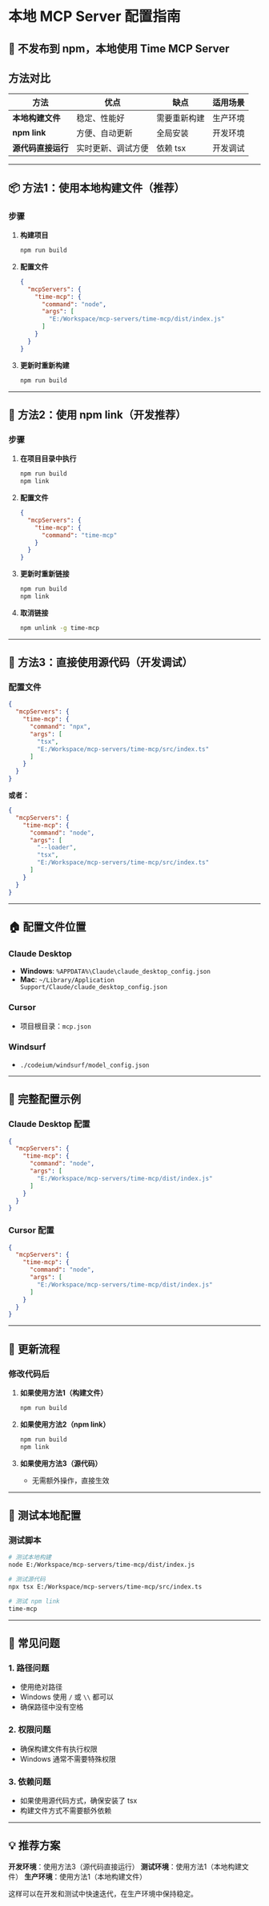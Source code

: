 # 本地 MCP Server 配置指南

## 🎯 不发布到 npm，本地使用 Time MCP Server

## 方法对比

| 方法 | 优点 | 缺点 | 适用场景 |
|------|------|------|----------|
| **本地构建文件** | 稳定、性能好 | 需要重新构建 | 生产环境 |
| **npm link** | 方便、自动更新 | 全局安装 | 开发环境 |
| **源代码直接运行** | 实时更新、调试方便 | 依赖 tsx | 开发调试 |

---

## 📦 方法1：使用本地构建文件（推荐）

### 步骤

1. **构建项目**

   ```bash
   npm run build
   ```

2. **配置文件**

   ```json
   {
     "mcpServers": {
       "time-mcp": {
         "command": "node",
         "args": [
           "E:/Workspace/mcp-servers/time-mcp/dist/index.js"
         ]
       }
     }
   }
   ```

3. **更新时重新构建**

   ```bash
   npm run build
   ```

---

## 🔗 方法2：使用 npm link（开发推荐）

### 步骤

1. **在项目目录中执行**

   ```bash
   npm run build
   npm link
   ```

2. **配置文件**

   ```json
   {
     "mcpServers": {
       "time-mcp": {
         "command": "time-mcp"
       }
     }
   }
   ```

3. **更新时重新链接**

   ```bash
   npm run build
   npm link
   ```

4. **取消链接**

   ```bash
   npm unlink -g time-mcp
   ```

---

## 📝 方法3：直接使用源代码（开发调试）

### 配置文件

```json
{
  "mcpServers": {
    "time-mcp": {
      "command": "npx",
      "args": [
        "tsx",
        "E:/Workspace/mcp-servers/time-mcp/src/index.ts"
      ]
    }
  }
}
```

**或者：**

```json
{
  "mcpServers": {
    "time-mcp": {
      "command": "node",
      "args": [
        "--loader",
        "tsx",
        "E:/Workspace/mcp-servers/time-mcp/src/index.ts"
      ]
    }
  }
}
```

---

## 🏠 配置文件位置

### Claude Desktop

- **Windows**: `%APPDATA%\Claude\claude_desktop_config.json`
- **Mac**: `~/Library/Application Support/Claude/claude_desktop_config.json`

### Cursor

- 项目根目录：`mcp.json`

### Windsurf

- `./codeium/windsurf/model_config.json`

---

## 🔧 完整配置示例

### Claude Desktop 配置

```json
{
  "mcpServers": {
    "time-mcp": {
      "command": "node",
      "args": [
        "E:/Workspace/mcp-servers/time-mcp/dist/index.js"
      ]
    }
  }
}
```

### Cursor 配置

```json
{
  "mcpServers": {
    "time-mcp": {
      "command": "node",
      "args": [
        "E:/Workspace/mcp-servers/time-mcp/dist/index.js"
      ]
    }
  }
}
```

---

## 🔄 更新流程

### 修改代码后

1. **如果使用方法1（构建文件）**

   ```bash
   npm run build
   ```

2. **如果使用方法2（npm link）**

   ```bash
   npm run build
   npm link
   ```

3. **如果使用方法3（源代码）**
   - 无需额外操作，直接生效

---

## 🧪 测试本地配置

### 测试脚本

```bash
# 测试本地构建
node E:/Workspace/mcp-servers/time-mcp/dist/index.js

# 测试源代码
npx tsx E:/Workspace/mcp-servers/time-mcp/src/index.ts

# 测试 npm link
time-mcp
```

---

## 🐛 常见问题

### 1. 路径问题

- 使用绝对路径
- Windows 使用 `/` 或 `\\` 都可以
- 确保路径中没有空格

### 2. 权限问题

- 确保构建文件有执行权限
- Windows 通常不需要特殊权限

### 3. 依赖问题

- 如果使用源代码方式，确保安装了 tsx
- 构建文件方式不需要额外依赖

---

## 💡 推荐方案

**开发环境**：使用方法3（源代码直接运行）
**测试环境**：使用方法1（本地构建文件）
**生产环境**：使用方法1（本地构建文件）

这样可以在开发和测试中快速迭代，在生产环境中保持稳定。
